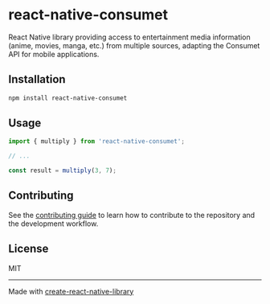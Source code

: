 # react-native-consumet

React Native library providing access to entertainment media information (anime, movies, manga, etc.) from multiple sources, adapting the Consumet API for mobile applications.

## Installation

```sh
npm install react-native-consumet
```

## Usage


```js
import { multiply } from 'react-native-consumet';

// ...

const result = multiply(3, 7);
```


## Contributing

See the [contributing guide](CONTRIBUTING.md) to learn how to contribute to the repository and the development workflow.

## License

MIT

---

Made with [create-react-native-library](https://github.com/callstack/react-native-builder-bob)
